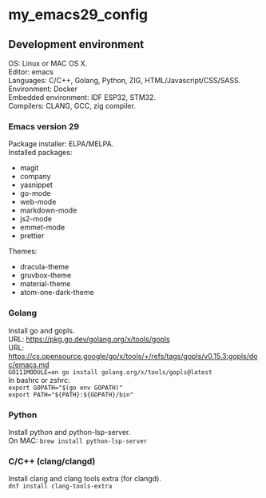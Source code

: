 # my_emacs29_config
## Development environment
OS: Linux or MAC OS X.  
Editor: emacs  
Languages: C/C++, Golang, Python, ZIG, HTML/Javascript/CSS/SASS.  
Environment: Docker  
Embedded environment: IDF ESP32, STM32.  
Compilers: CLANG, GCC, zig compiler.  

### Emacs version 29
Package installer: ELPA/MELPA.  
Installed packages:
- magit
- company
- yasnippet
- go-mode
- web-mode
- markdown-mode
- js2-mode
- emmet-mode
- prettier

Themes:
- dracula-theme
- gruvbox-theme
- material-theme
- atom-one-dark-theme
  
### Golang
Install go and gopls.  
URL: https://pkg.go.dev/golang.org/x/tools/gopls  
URL: https://cs.opensource.google/go/x/tools/+/refs/tags/gopls/v0.15.3:gopls/doc/emacs.md  
`GO111MODULE=on go install golang.org/x/tools/gopls@latest`  
In bashrc or zshrc:  
`export GOPATH="$(go env GOPATH)"`  
`export PATH="${PATH}:${GOPATH}/bin"`  

### Python
Install python and python-lsp-server.  
On MAC: `brew install python-lsp-server`  

### C/C++ (clang/clangd)
Install clang and clang tools extra (for clangd).  
`dnf install clang-tools-extra`  

